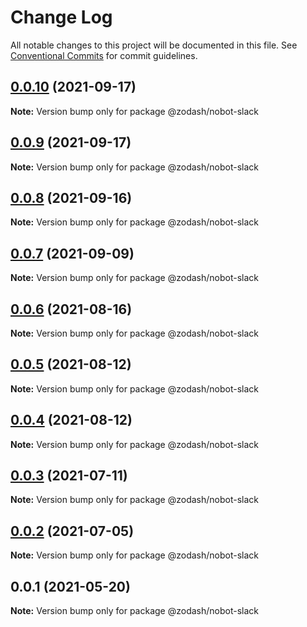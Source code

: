 # Change Log

All notable changes to this project will be documented in this file.
See [Conventional Commits](https://conventionalcommits.org) for commit guidelines.

## [0.0.10](https://github.com/zcorky/zodash/compare/@zodash/nobot-slack@0.0.9...@zodash/nobot-slack@0.0.10) (2021-09-17)

**Note:** Version bump only for package @zodash/nobot-slack





## [0.0.9](https://github.com/zcorky/zodash/compare/@zodash/nobot-slack@0.0.8...@zodash/nobot-slack@0.0.9) (2021-09-17)

**Note:** Version bump only for package @zodash/nobot-slack





## [0.0.8](https://github.com/zcorky/zodash/compare/@zodash/nobot-slack@0.0.7...@zodash/nobot-slack@0.0.8) (2021-09-16)

**Note:** Version bump only for package @zodash/nobot-slack





## [0.0.7](https://github.com/zcorky/zodash/compare/@zodash/nobot-slack@0.0.6...@zodash/nobot-slack@0.0.7) (2021-09-09)

**Note:** Version bump only for package @zodash/nobot-slack





## [0.0.6](https://github.com/zcorky/zodash/compare/@zodash/nobot-slack@0.0.5...@zodash/nobot-slack@0.0.6) (2021-08-16)

**Note:** Version bump only for package @zodash/nobot-slack





## [0.0.5](https://github.com/zcorky/zodash/compare/@zodash/nobot-slack@0.0.4...@zodash/nobot-slack@0.0.5) (2021-08-12)

**Note:** Version bump only for package @zodash/nobot-slack





## [0.0.4](https://github.com/zcorky/zodash/compare/@zodash/nobot-slack@0.0.3...@zodash/nobot-slack@0.0.4) (2021-08-12)

**Note:** Version bump only for package @zodash/nobot-slack





## [0.0.3](https://github.com/zcorky/zodash/compare/@zodash/nobot-slack@0.0.2...@zodash/nobot-slack@0.0.3) (2021-07-11)

**Note:** Version bump only for package @zodash/nobot-slack





## [0.0.2](https://github.com/zcorky/zodash/compare/@zodash/nobot-slack@0.0.1...@zodash/nobot-slack@0.0.2) (2021-07-05)

**Note:** Version bump only for package @zodash/nobot-slack





## 0.0.1 (2021-05-20)

**Note:** Version bump only for package @zodash/nobot-slack
